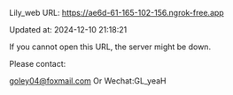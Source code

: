 Lily_web URL: https://ae6d-61-165-102-156.ngrok-free.app

Updated at: 2024-12-10 21:18:21

If you cannot open this URL, the server might be down.

Please contact: 

goley04@foxmail.com Or Wechat:GL_yeaH
